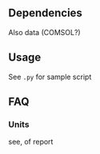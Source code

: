 ## Dependencies


Also data (COMSOL?)

## Usage
See `.py` for sample script

## FAQ

### Units
see, of report
